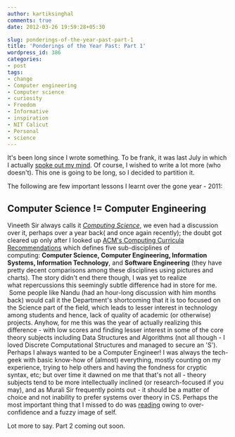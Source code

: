 ```yaml
---
author: kartiksinghal
comments: true
date: 2012-03-26 19:59:28+05:30

slug: ponderings-of-the-year-past-part-1
title: 'Ponderings of the Year Past: Part 1'
wordpress_id: 386
categories:
- post
tags:
- change
- Computer engineering
- Computer science
- curiosity
- Freedom
- Informative
- inspiration
- NIT Calicut
- Personal
- science
---
```


It's been long since I wrote something. To be frank, it was last July in which I actually [spoke out my mind](/post/2011/07/15/of-corruption-india-and-my-first-bribe/). Of course, I wished to write a lot more (who doesn't). This one is going to be long, so I decided to partition it.

The following are few important lessons I learnt over the gone year - 2011:


## Computer Science != Computer Engineering


Vineeth Sir always calls it _[Computing Science](http://people.cse.nitc.ac.in/vpaleri/presentations/computing-science-discipline)_, we even had a discussion over it, perhaps over a year back( and once again recently); the doubt got cleared up only after I looked up [ACM's Computing Curricula Recommendations](http://www.acm.org/education/curricula-recommendations) which defines five sub-disciplines of computing: **Computer Science, Computer Engineering, Information Systems, Information Technology**, and **Software Engineering** (they have pretty decent comparisons among these disciplines using pictures and charts). The story didn't end there though, I was yet to realize what repercussions this seemingly subtle difference had in store for me.  Some people like Nandu (had an hour-long discussion with him months back) would call it the Department's shortcoming that it is too focused on the Science part of the field, which leads to lesser interest in technology among students and hence, lack of quality of academic (or otherwise) projects. Anyhow, for me this was the year of actually realizing this difference - with low scores and finding lesser interest in some of the core theory subjects including Data Structures and Algorithms (not all though - I loved Discrete Computational Structures and managed to secure an 'S'). Perhaps I always wanted to be a Computer Engineer! I was always the tech-geek with basic know-how of (almost) everything, mostly counting on my experience, trying to help others and having the fondness for cryptic syntax, etc; but over time it dawned on me that that's not all - theory subjects tend to be more intellectually inclined (or research-focused if you may), and as Murali Sir frequently points out - it should be a matter of choice and not inability to prefer systems over theory in CS. Perhaps the most important thing that I missed to do was [reading](http://k4rtik.wordpress.com/2010/12/25/this-is-the-last-lecture-i-am-giving-you/) owing to over-confidence and a fuzzy image of self.



Lot more to say. Part 2 coming out soon.
